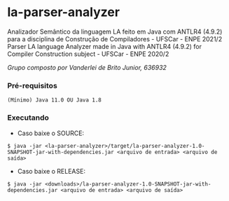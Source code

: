 # la-parser-analyzer
Analizador Semântico da linguagem LA feito em Java com ANTLR4 (4.9.2) para a disciplina de Construção de Compiladores - UFSCar - ENPE 2021/2
Parser LA language Analyzer made in Java with ANTLR4 (4.9.2) for Compiler Construction subject - UFSCar - ENPE 2020/2

*Grupo composto por Vanderlei de Brito Junior, 636932*

### Pré-requisitos
```
(Mínimo) Java 11.0 OU Java 1.8
```

### Executando
* Caso baixe o SOURCE:
```
$ java -jar <la-parser-analyzer>/target/la-parser-analyzer-1.0-SNAPSHOT-jar-with-dependencies.jar <arquivo de entrada> <arquivo de saída>
```

* Caso baixe o RELEASE:
```
$ java -jar <downloads>/la-parser-analyzer-1.0-SNAPSHOT-jar-with-dependencies.jar <arquivo de entrada> <arquivo de saída>
```
